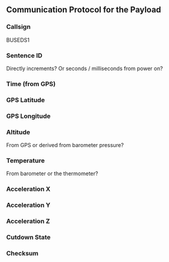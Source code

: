 ## Communication Protocol for the Payload

### Callsign

BUSEDS1

### Sentence ID

Directly increments? Or seconds / milliseconds from power on?

### Time (from GPS)

### GPS Latitude

### GPS Longitude

### Altitude

From GPS or derived from barometer pressure?

### Temperature

From barometer or the thermometer?

### Acceleration X

### Acceleration Y

### Acceleration Z

### Cutdown State

### Checksum
